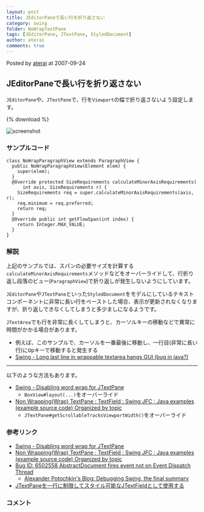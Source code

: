 ```yaml
---
layout: post
title: JEditorPaneで長い行を折り返さない
category: swing
folder: NoWrapTextPane
tags: [JEditorPane, JTextPane, StyledDocument]
author: aterai
comments: true
---
```


Posted by [aterai](http://terai.xrea.jp/aterai.html) at 2007-09-24

## JEditorPaneで長い行を折り返さない
`JEditorPane`や、`JTextPane`で、行を`Viewport`の幅で折り返さないよう設定します。

{% download %}

![screenshot](https://lh6.googleusercontent.com/_9Z4BYR88imo/TQTQbo-LQJI/AAAAAAAAAfk/YnnnPAQE-R4/s800/NoWrapTextPane.png)

### サンプルコード
<pre class="prettyprint"><code>class NoWrapParagraphView extends ParagraphView {
  public NoWrapParagraphView(Element elem) {
    super(elem);
  }
  @Override protected SizeRequirements calculateMinorAxisRequirements(
      int axis, SizeRequirements r) {
    SizeRequirements req = super.calculateMinorAxisRequirements(axis, r);
    req.minimum = req.preferred;
    return req;
  }
  @Override public int getFlowSpan(int index) {
    return Integer.MAX_VALUE;
  }
}
</code></pre>

### 解説
上記のサンプルでは、スパンの必要サイズを計算する`calculateMinorAxisRequirements`メソッドなどをオーバーライドして、行折り返し段落のビュー(`ParagraphView`)で折り返しが発生しないようにしています。

`JEditorPane`や`JTextPane`といった`StyledDocument`をモデルにしているテキストコンポーネントに非常に長い行をペーストした場合、表示が更新されなくなりますが、折り返しできなくしてしまうと多少ましになるようです。

`JTextArea`でも行を非常に長くしてしまうと、カーソルキーの移動などで異常に時間がかかる場合があります。

- 例えば、このサンプルで、カーソルを一番最後に移動し、一行目(非常に長い行)に<kbd>Up</kbd>キーで移動すると発生する
- [Swing - Long last line in wrappable textarea hangs GUI (bug in java?)](https://forums.oracle.com/thread/1367888)

<!-- dummy comment line for breaking list -->

- - - -
以下のような方法もあります。
- [Swing - Disabling word wrap for JTextPane](https://forums.oracle.com/thread/1353861)
    - `BoxView#layout(...)`をオーバーライド
- [Non Wrapping(Wrap) TextPane : TextField : Swing JFC : Java examples (example source code) Organized by topic](http://www.java2s.com/Code/Java/Swing-JFC/NonWrappingWrapTextPane.htm)
    - `JTextPane#getScrollableTracksViewportWidth()`をオーバーライド

<!-- dummy comment line for breaking list -->

### 参考リンク
- [Swing - Disabling word wrap for JTextPane](https://forums.oracle.com/thread/1353861)
- [Non Wrapping(Wrap) TextPane : TextField : Swing JFC : Java examples (example source code) Organized by topic](http://www.java2s.com/Code/Java/Swing-JFC/NonWrappingWrapTextPane.htm)
- [Bug ID: 6502558 AbstractDocument fires event not on Event Dispatch Thread](http://bugs.sun.com/bugdatabase/view_bug.do?bug_id=6502558)
    - [Alexander Potochkin's Blog: Debugging Swing, the final summary](http://weblogs.java.net/blog/alexfromsun/archive/2006/02/debugging_swing.html)
- [JTextPaneを一行に制限してスタイル可能なJTextFieldとして使用する](http://terai.xrea.jp/Swing/OneLineTextPane.html)

<!-- dummy comment line for breaking list -->

### コメント
